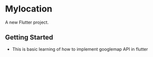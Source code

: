 # Mylocation

A new Flutter project.

## Getting Started

- This is basic learning of how to implement googlemap API in flutter 